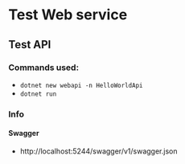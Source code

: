 # Test Web service

## Test API


### Commands used:
* `dotnet new webapi -n HelloWorldApi`
* `dotnet run`

### Info

#### Swagger
* http://localhost:5244/swagger/v1/swagger.json
